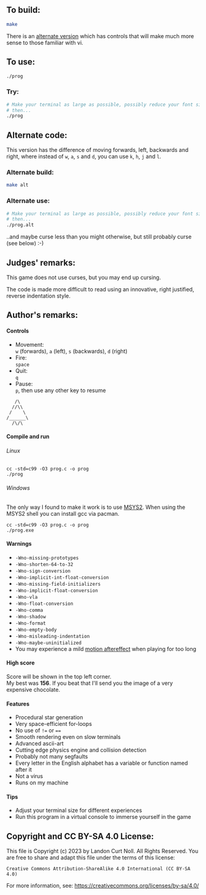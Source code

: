 ## To build:

```sh
make
```


There is an [alternate version](#alternate-code) which has controls that will
make much more sense to those familiar with vi.


## To use:

```sh
./prog
```


### Try:

```sh
# Make your terminal as large as possible, possibly reduce your font size
# then...
./prog
```


## Alternate code:

This version has the difference of moving forwards, left, backwards and right,
where instead of `w`, `a`, `s` and `d`, you can use `k`, `h`, `j` and `l`.


### Alternate build:

```sh
make alt
```

### Alternate use:

```sh
# Make your terminal as large as possible, possibly reduce your font size
# then...
./prog.alt
```

..and maybe curse less than you might otherwise, but still probably curse (see
below) :-)


## Judges' remarks:

This game does not use curses, but you may end up cursing.

The code is made more difficult to read using an innovative, right justified,
reverse indentation style.


## Author's remarks:

#### Controls
- Movement:\
`w` (forwards), `a` (left), `s` (backwards), `d` (right)
- Fire:\
`space`
- Quit:\
`q`
- Pause:\
`p`, then use any other key to resume

```
   /\
  //\\
 /    \
/______\
  /\/\
```


#### Compile and run
###### Linux
```
cc -std=c99 -O3 prog.c -o prog
./prog
```

###### Windows
The only way I found to make it work is to use [MSYS2](https://www.msys2.org). When using the MSYS2 shell you can install gcc via pacman.
```
cc -std=c99 -O3 prog.c -o prog
./prog.exe
```
#### Warnings
- `-Wno-missing-prototypes`
- `-Wno-shorten-64-to-32`
- `-Wno-sign-conversion`
- `-Wno-implicit-int-float-conversion`
- `-Wno-missing-field-initializers`
- `-Wno-implicit-float-conversion`
- `-Wno-vla`
- `-Wno-float-conversion`
- `-Wno-comma`
- `-Wno-shadow`
- `-Wno-format`
- `-Wno-empty-body`
- `-Wno-misleading-indentation`
- `-Wno-maybe-uninitialized`
- You may experience a mild [motion aftereffect](https://en.wikipedia.org/wiki/Motion_aftereffect) when playing for too long
#### High score
Score will be shown in the top left corner.\
My best was **156**. If you beat that I'll send you the image of a very expensive chocolate.
#### Features
- Procedural star generation
- Very space-efficient for-loops
- No use of `!=` or `==`
- Smooth rendering even on slow terminals
- Advanced ascii-art
- Cutting edge physics engine and collision detection
- Probably not many segfaults
- Every letter in the English alphabet has a variable or function named after it
- Not a virus
- Runs on my machine
#### Tips
- Adjust your terminal size for different experiences
- Run this program in a virtual console to immerse yourself in the game


## Copyright and CC BY-SA 4.0 License:

This file is Copyright (c) 2023 by Landon Curt Noll.  All Rights Reserved.
You are free to share and adapt this file under the terms of this license:

    Creative Commons Attribution-ShareAlike 4.0 International (CC BY-SA 4.0)

For more information, see: https://creativecommons.org/licenses/by-sa/4.0/
